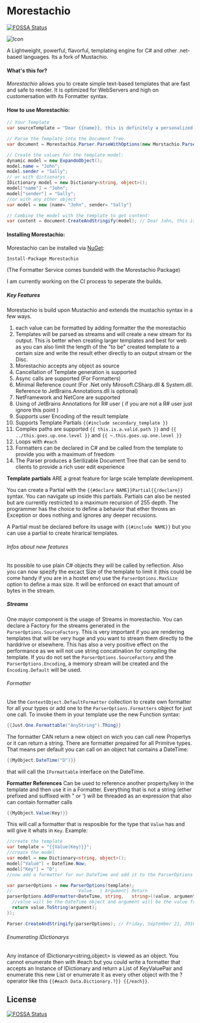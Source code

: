 # Morestachio 
[![FOSSA Status](https://app.fossa.io/api/projects/git%2Bgithub.com%2FJPVenson%2Fmorestachio.svg?type=shield)](https://app.fossa.io/projects/git%2Bgithub.com%2FJPVenson%2Fmorestachio?ref=badge_shield)

![Icon](https://github.com/JPVenson/morestachio/blob/master/Morestachio/Morestachio%20248x248.png?raw=true)

A Lightweight, powerful, flavorful, templating engine for C# and other .net-based languages. Its a fork of Mustachio.

#### What's this for?

*Morestachio* allows you to create simple text-based templates that are fast and safe to render. It is optimized for WebServers and high on customersation with its Formatter syntax.

#### How to use Morestachio:

```csharp
// Your Template
var sourceTemplate = "Dear {{name}}, this is definitely a personalized note to you. Very truly yours, {{sender}}"

// Parse the Template into the Document Tree. 
var document = Morestachio.Parser.ParseWithOptions(new Morstachio.ParserOptions(sourceTemplate));

// Create the values for the template model:
dynamic model = new ExpandoObject();
model.name = "John";
model.sender = "Sally";
// or with dictionarys
IDictionary model = new Dictionary<string, object>();
model["name"] = "John";
model["sender"] = "Sally";
//or with any other object
var model = new {name= "John", sender= "Sally"}

// Combine the model with the template to get content:
var content = document.CreateAndStringify(model); // Dear John, this is definitely a personalized note to you. Very truly yours, Sally
```

#### Installing Morestachio:

Morestachio can be installed via [NuGet](https://www.nuget.org/packages/Morestachio/):

```bash
Install-Package Morestachio
```
(The Formatter Service comes bundeld with the Morestachio Package)



I am currently working on the CI process to seperate the builds.

##### Key Features
Morestachio is build upon Mustachio and extends the mustachio syntax in a few ways.

1. each value can be formatted by adding formatter the the morestachio
2. Templates will be parsed as streams and will create a new stream for its output. This is better when creating larger templates and best for web as you can also limit the length of the "to be" created template to a certain size and write the result ether directly to an output stream or the Disc.
3. Morestachio accepts any object as source
4. Cancellation of Template generation is supported
5. Async calls are supported (For Formatters)
6. Minimal Reference count (For .Net only Mirosoft.CSharp.dll & System.dll. Reference to JetBrains.Annotations.dll is optional)
7. NetFramework and NetCore are supported
8. Using of JetBrains Annotations for R# user ( if you are not a R# user just ignore this point )
9. Supports user Encoding of the result template
10. Supports Template Partials `{{#include secondary_template }}`
11. Complex paths are supported `{{ this.is.a.valid.path }}` and `{{ ../this.goes.up.one.level }}` and `{{ ~.this.goes.up.one.level }}`
12. Loops with `#each`
13. Formatters can be declared in C# and be called from the template to provide you with a maximum of freedom
14. The Parser produces a Serilizable Document Tree that can be send to clients to provide a rich user edit experience 
 
**Template partials** ARE a great feature for large scale template development.

You can create a Partial with the `{{#declare NAME}}Partial{{/declare}}` syntax. You can navigate up inside this partials. Partials can also be nested but are currently restricted to a maximum recursion of 255 depth. The programmer has the choice to define a behavior that ether throws an Exception or does nothing and ignores any deeper recusions. 

A Partial must be declared before its usage with `{{#include NAME}}` but you can use a partial to create hirarical templates. 

###### Infos about new features
 
Its possible to use plain C# objects they will be called by reflection. 
Also you can now spezify the excact Size of the template to limit it (this could be come handy if you are in a hostet env) use the `ParserOptions.MaxSize` option to define a max size. It will be enforced on exact that amount of bytes in the stream.

##### Streams
One mayor component is the usage of Streams in morestachio. You can declare a Factory for the streams generated in the `ParserOptions.SourceFactory`. This is very important if you are rendering templates that will be very huge and you want to stream them directly to the harddrive or elsewhere. This has also a very positive effect on the performance as we will not use string concatination for compiling the template. If you do not set the `ParserOptions.SourceFactory` and the `ParserOptions.Encoding`, a memory stream will be created and the `Encoding.Default` will be used.
 
###### Formatter
Use the `ContextObject.DefaultFormatter` collection to create own formatter for all your types or add one to the `ParserOptions.Formatters` object for just one call. To invoke them in your template use the new Function syntax:
```csharp
{{Just.One.Formattable("AnyString").Thing}}
```

The formatter CAN return a new object on wich you can call new Propertys or it can return a string.
There are formatter prepaired for all Primitve types. That means per default you can call on an object hat contains a DateTime:
```csharp
{{MyObject.DateTime("D")}}
```
that will call the `IFormattable` interface on the DateTime. 

**Formatter References** 
Can be used to reference another property/key in the template and then use it in a Formatter. Everything that is not a string (ether prefixed and suffixed with " or ') will be threaded as an expression that also can contain formatter calls
```csharp
{{MyObject.Value(Key)}}
```
This will call a formatter that is resposible for the type that `Value` has and will give it whats in `Key`. Example:
```csharp
//create the template
var template = "{{Value(Key)}}";
//create the model
var model = new Dictionary<string, object>();
model["Value"] = DateTime.Now; 
model["Key"] = "D";
//now add a formatter for our DateTime and add it to the ParserOptions

var parserOptions = new ParserOptions(template);
//                         Value   | Argument| Return
parserOptions.AddFormatter<DateTime, string,   string>((value, argument) => {
  //value will be the DateTime object and argument will be the value from Key
  return value.ToString(argument);
});

Parser.CreateAndStringify(parserOptions); // Friday, September 21, 2018 ish

```
###### Enumerating IDictionarys
Any instance of IDictionary<string,object> is viewed as an object. You cannot enumerate then with #each but you could write a formatter that accepts an Instance of IDictionary and return a List of KeyValuePair and enumerate this new List or enumerate it as every other object with the ? operator like this `{{#each Data.Dictionary.?}} {{/each}}`. 



## License
[![FOSSA Status](https://app.fossa.io/api/projects/git%2Bgithub.com%2FJPVenson%2Fmorestachio.svg?type=large)](https://app.fossa.io/projects/git%2Bgithub.com%2FJPVenson%2Fmorestachio?ref=badge_large)
